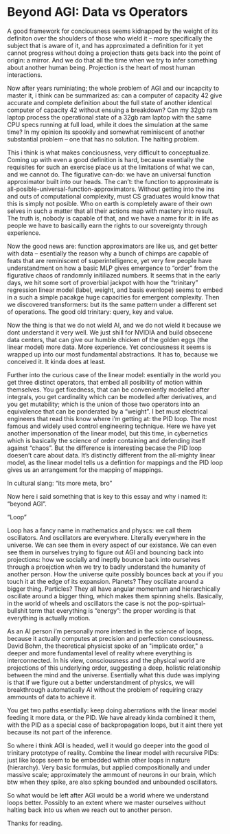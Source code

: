 
# Beyond AGI: Data vs Operators 

A good framework for conciousness seems kidnapped  by the weight of its definiton over the shoulders of those who wield it – more specifically the subject that is aware of it, and has approximated a definition for it yet cannot progress without doing a projection thats gets back into the point of origin: a mirror. And we do that all the time when we try to infer something about another human being. Projection is the heart of most human interactions. 

Now after years ruminiating; the whole problem of AGI and our incapcity to master it, i think can be summarized as: can a computer of capacity 42 give accurate and complete definition about the full state of another identical computer of capacity 42 without ensuing a breakdown? Can my 32gb ram laptop process the operational state of a 32gb ram laptop with the same CPU specs running at full load, while it does the simulation at the same time? In my opinion its spookily and somewhat reminiscent of another substantial problem – one that has no solution. The halting problem. 

This i think is what makes conciousness, very difficult to conceptualize. Coming up with even a good definition is hard, because esentially the requisites for such an exercise place us at the limitations of what we can, and we cannot do. The figurative can-do: we have an universal function approximator built into our heads. The can’t: the function to approximate is all-posible-universal-function-approximators. Without getting into the ins and outs of computational complexity, must CS graduates would know that this is simply not posible. Who on earth is completely aware of their own selves in such a matter that all their actions map with mastery into result. The truth is, nobody is capable of that, and we have a name for it: in life as people we have to basicailly earn the rights to our sovereignty through experience.

Now the good news are: function approximators are like us, and get better with data – esentially the reason why a bunch of chimps are capable of feats that are reminiscent of superintelligence, yet very few people have understandment on how a basic MLP gives emergence to “order” from the figurative chaos of randomnly initiliazed numbers. It seems that in the early days, we hit some sort of proverbial jackpot with how the “trinitary” regression linear model (label, weight, and basis evenlope) seems to embed in a such a simple pacakge huge capacities for emergent complexity. Then we discovered transformers: but its the same pattern under a different set of operations. The good old trinitary: query, key and value.

Now the thing is that we do not wield AI, and we do not wield it because we dont understand it very well. We just shill for NVIDIA and build obsecene data centers, that can give our humble chicken of the golden eggs (the linear model) more data. More experience. Yet conciousness it seems is wrapped up into our most fundamental abstractions. It has to, because we conceived it. It kinda does at least. 

Further into the curious case of the linear model: esentially in the world you get three distinct operators, that embed all posibility of motion within themselves. You get fixedness, that can be conveniently modelled after integrals, you get cardinality which can be modelled after derivatives, and you get mutability; which is the union of those two operators into an equivalence that can be ponderated by a “weight”. I bet must electrical engineers that read this know where i’m getting at: the PID loop. The most famous and widely used control engineering technique. Here we have yet another impersonation of the linear model, but this time, in cybernetics which is basically the science of order containing and defending itself against “chaos”. But the difference is interesting becase the PID loop doesen’t care about data. It’s distinctly different from the all-mighty linear model, as the linear model tells us a defintion for mappings and the PID loop gives us an arrangement for the mapping of mappings.

In cultural slang: “its more meta, bro”

Now here i said something that is key to this essay and why i  named it: “beyond AGI”. 

“Loop”

Loop has a fancy name in mathematics and physcs: we call them oscillators. And oscillators are everywhere. Literally everywhere in the universe. We can see them in every aspect of our existance. We can even see them in ourselves trying to figure out AGI and bouncing back into projections: how we socially and ineptly bounce back into ourselves through a proejction when we try to badly understand the humanity of another person. How the universe quite possibly bounces back at you if you touch it at the edge of its expansion. Planets? They oscillate around a bigger thing. Particles? They all have angular momentum and hierarchically oscillate around a bigger thing, which makes them spinning shells. Basically, in the world of wheels and oscillators the case is not the pop-spirtual-bullshit term that everything is “energy”: the proper wording is that everything is actually motion.

As an AI person i’m personally more intersted in the science of loops, because it actually computes at precision and perfection consciousness. David Bohm, the theoretical physicist spoke of an "implicate order," a deeper and more fundamental level of reality where everything is interconnected. In his view, consciousness and the physical world are projections of this underlying order, suggesting a deep, holistic relationship between the mind and the universe. Esentially what this dude was implying is that if we figure out a better understandment of physics, we will breakthrough automatically AI without the problem of requiring crazy ammounts of data to achieve it.

You get two paths esentially: keep doing aberrations with the linear model feeding it more data, or the PID. We have already kinda combined it them, with the PID as a special case of backpropagation loops, but it aint there yet because its not part of the inference.

So where i think AGI is headed, well it would go deeper into the good ol trinitary prototype of reality. Combine the linear model with recursive PIDs: just like loops seem to be embedded within other loops in nature (hierarchy). Very basic formulas, but applied compositionally and under massive scale; approximately the ammount of neurons in our brain, which btw when they spike, are also spking bounded and unbounded oscillators.

So what would be left after AGI would be a world where we understand loops better. Possibly to an extent where we master ourselves without halting back into us when we reach out to another person.

Thanks for reading.

